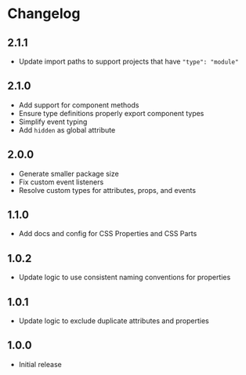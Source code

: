 # Changelog

## 2.1.1

- Update import paths to support projects that have `"type": "module"`

## 2.1.0

- Add support for component methods
- Ensure type definitions properly export component types
- Simplify event typing
- Add `hidden` as global attribute


## 2.0.0

- Generate smaller package size
- Fix custom event listeners
- Resolve custom types for attributes, props, and events

## 1.1.0

- Add docs and config for CSS Properties and CSS Parts

## 1.0.2

- Update logic to use consistent naming conventions for properties

## 1.0.1

- Update logic to exclude duplicate attributes and properties

## 1.0.0

- Initial release